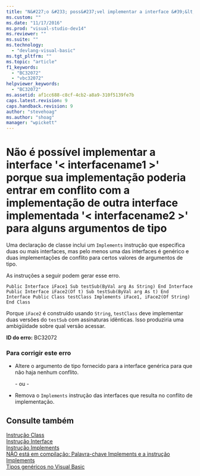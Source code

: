 ```yaml
---
title: "N&#227;o &#233; poss&#237;vel implementar a interface &#39;&lt; interfacename1 &gt;&#39; porque sua implementa&#231;&#227;o poderia entrar em conflito com a implementa&#231;&#227;o de outra interface implementada &#39;&lt; interfacename2 &gt;&#39; para alguns argumentos de tipo | Microsoft Docs"
ms.custom: ""
ms.date: "11/17/2016"
ms.prod: "visual-studio-dev14"
ms.reviewer: ""
ms.suite: ""
ms.technology: 
  - "devlang-visual-basic"
ms.tgt_pltfrm: ""
ms.topic: "article"
f1_keywords: 
  - "BC32072"
  - "vbc32072"
helpviewer_keywords: 
  - "BC32072"
ms.assetid: af1cc688-c8cf-4cb2-a8a9-310f5139fe7b
caps.latest.revision: 9
caps.handback.revision: 9
author: "stevehoag"
ms.author: "shoag"
manager: "wpickett"
---
```

# N&#227;o &#233; poss&#237;vel implementar a interface &#39;&lt; interfacename1 &gt;&#39; porque sua implementa&#231;&#227;o poderia entrar em conflito com a implementa&#231;&#227;o de outra interface implementada &#39;&lt; interfacename2 &gt;&#39; para alguns argumentos de tipo
Uma declaração de classe inclui um `Implements` instrução que especifica duas ou mais interfaces, mas pelo menos uma das interfaces é genérico e duas implementações de conflito para certos valores de argumentos de tipo.  
  
 As instruções a seguir podem gerar esse erro.  
  
```  
Public Interface iFace1 Sub testSub(ByVal arg As String) End Interface Public Interface iFace2(Of t) Sub testSub(ByVal arg As t) End Interface Public Class testClass Implements iFace1, iFace2(Of String) End Class  
```  
  
 Porque `iFace2` é construído usando `String`, `testClass` deve implementar duas versões do `testSub` com assinaturas idênticas. Isso produziria uma ambigüidade sobre qual versão acessar.  
  
 **ID do erro:** BC32072  
  
### Para corrigir este erro  
  
-   Altere o argumento de tipo fornecido para a interface genérica para que não haja nenhum conflito.  
  
     \- ou \-  
  
-   Remova o `Implements` instrução das interfaces que resulta no conflito de implementação.  
  
## Consulte também  
 [Instrução Class](../../visual-basic/language-reference/statements/class-statement.md)   
 [Instrução Interface](../../visual-basic/language-reference/statements/interface-statement.md)   
 [Instrução Implements](../../visual-basic/language-reference/statements/implements-statement.md)   
 [NÃO está em compilação: Palavra\-chave Implements e a instrução Implements](http://msdn.microsoft.com/pt-br/b96560f7-6413-480f-a1e2-f80253bab5be)   
 [Tipos genéricos no Visual Basic](../../visual-basic/programming-guide/language-features/data-types/generic-types.md)